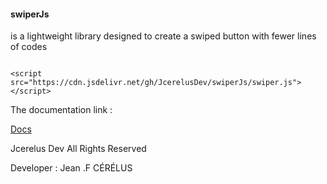 #### swiperJs 
is a lightweight library designed to create
a swiped button with fewer lines of codes

<pre><code>
&lt;script src="https://cdn.jsdelivr.net/gh/JcerelusDev/swiperJs/swiper.js"&gt;&lt;/script&gt;
</code></pre>
The documentation link :

<a href="https://github.com/JcerelusDev/swipeJs/wiki">Docs</a>



Jcerelus Dev All Rights Reserved 

Developer : Jean .F CÉRÉLUS
